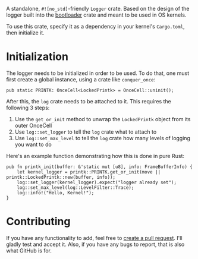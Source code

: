 A standalone, `#![no_std]`-friendly `Logger` crate.
Based on the design of the logger built into the [bootloader](https://github.com/rust-osdev/bootloader) crate and meant to be used in OS kernels.

To use this crate, specify it as a dependency in your kernel's `Cargo.toml`, then initialize it.

# Initialization
The logger needs to be initialized in order to be used. To do that, one must first create a global instance, using a crate like `conquer_once`:
```
pub static PRINTK: OnceCell<LockedPrintk> = OnceCell::uninit();
```
After this, the `log` crate needs to be attached to it. This requires the following 3 steps:

1. Use the `get_or_init` method to unwrap the `LockedPrintk` object from its outer OnceCell
2. Use `log::set_logger` to tell the `log` crate what to attach to
3. Use `log::set_max_level` to tell the `log` crate how many levels of logging you want to do

Here's an example function demonstrating how this is done in pure Rust:
```
pub fn printk_init(buffer: &'static mut [u8], info: FrameBufferInfo) {
    let kernel_logger = printk::PRINTK.get_or_init(move || printk::LockedPrintk::new(buffer, info));
    log::set_logger(kernel_logger).expect("logger already set");
    log::set_max_level(log::LevelFilter::Trace);
    log::info!("Hello, Kernel!");
}
```

# Contributing
If you have any functionality to add, feel free to [create a pull request](https://github.com/kennystrawnmusic/printk/pulls). I'll gladly test and accept it. Also, if you have any bugs to report, that is also what GitHub is for.
